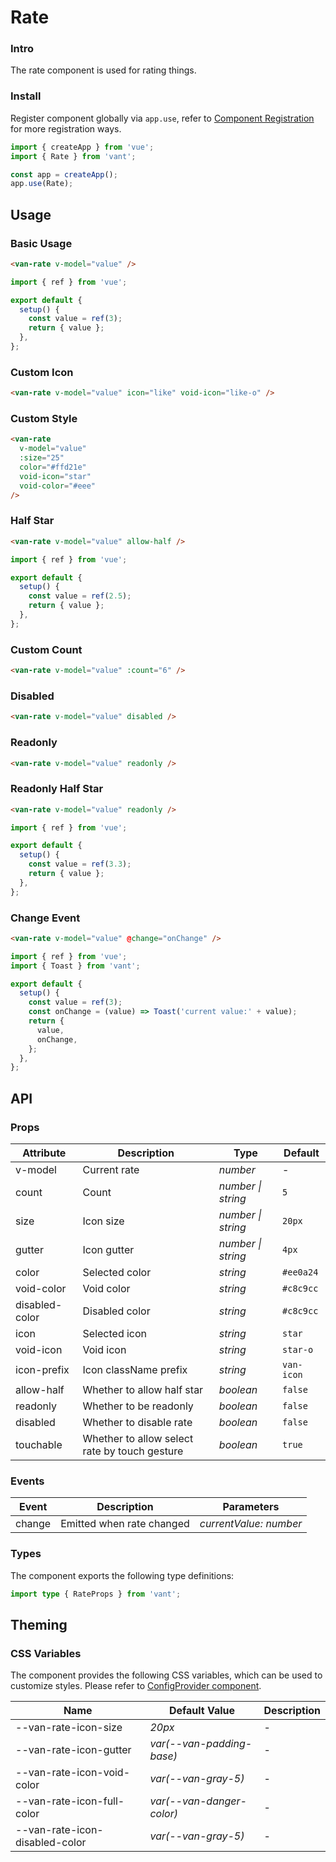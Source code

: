 # Rate

### Intro

The rate component is used for rating things.

### Install

Register component globally via `app.use`, refer to [Component Registration](#/en-US/advanced-usage#zu-jian-zhu-ce) for more registration ways.

```js
import { createApp } from 'vue';
import { Rate } from 'vant';

const app = createApp();
app.use(Rate);
```

## Usage

### Basic Usage

```html
<van-rate v-model="value" />
```

```js
import { ref } from 'vue';

export default {
  setup() {
    const value = ref(3);
    return { value };
  },
};
```

### Custom Icon

```html
<van-rate v-model="value" icon="like" void-icon="like-o" />
```

### Custom Style

```html
<van-rate
  v-model="value"
  :size="25"
  color="#ffd21e"
  void-icon="star"
  void-color="#eee"
/>
```

### Half Star

```html
<van-rate v-model="value" allow-half />
```

```js
import { ref } from 'vue';

export default {
  setup() {
    const value = ref(2.5);
    return { value };
  },
};
```

### Custom Count

```html
<van-rate v-model="value" :count="6" />
```

### Disabled

```html
<van-rate v-model="value" disabled />
```

### Readonly

```html
<van-rate v-model="value" readonly />
```

### Readonly Half Star

```html
<van-rate v-model="value" readonly />
```

```js
import { ref } from 'vue';

export default {
  setup() {
    const value = ref(3.3);
    return { value };
  },
};
```

### Change Event

```html
<van-rate v-model="value" @change="onChange" />
```

```javascript
import { ref } from 'vue';
import { Toast } from 'vant';

export default {
  setup() {
    const value = ref(3);
    const onChange = (value) => Toast('current value:' + value);
    return {
      value,
      onChange,
    };
  },
};
```

## API

### Props

| Attribute | Description | Type | Default |
| --- | --- | --- | --- |
| v-model | Current rate | _number_ | - |
| count | Count | _number \| string_ | `5` |
| size | Icon size | _number \| string_ | `20px` |
| gutter | Icon gutter | _number \| string_ | `4px` |
| color | Selected color | _string_ | `#ee0a24` |
| void-color | Void color | _string_ | `#c8c9cc` |
| disabled-color | Disabled color | _string_ | `#c8c9cc` |
| icon | Selected icon | _string_ | `star` |
| void-icon | Void icon | _string_ | `star-o` |
| icon-prefix | Icon className prefix | _string_ | `van-icon` |
| allow-half | Whether to allow half star | _boolean_ | `false` |
| readonly | Whether to be readonly | _boolean_ | `false` |
| disabled | Whether to disable rate | _boolean_ | `false` |
| touchable | Whether to allow select rate by touch gesture | _boolean_ | `true` |

### Events

| Event  | Description               | Parameters             |
| ------ | ------------------------- | ---------------------- |
| change | Emitted when rate changed | _currentValue: number_ |

### Types

The component exports the following type definitions:

```ts
import type { RateProps } from 'vant';
```

## Theming

### CSS Variables

The component provides the following CSS variables, which can be used to customize styles. Please refer to [ConfigProvider component](#/en-US/config-provider).

| Name                           | Default Value             | Description |
| ------------------------------ | ------------------------- | ----------- |
| --van-rate-icon-size           | _20px_                    | -           |
| --van-rate-icon-gutter         | _var(--van-padding-base)_ | -           |
| --van-rate-icon-void-color     | _var(--van-gray-5)_       | -           |
| --van-rate-icon-full-color     | _var(--van-danger-color)_ | -           |
| --van-rate-icon-disabled-color | _var(--van-gray-5)_       | -           |
